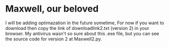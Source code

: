 # Maxwell, our beloved

I will be adding optimazation in the future sometime, For now if you want to download then copy the link of downloadlink2.txt (version 2) in your browser. My antivirus wasn't so sure about this .exe file, but you can see the source code for version 2 at Maxwell2.py.
